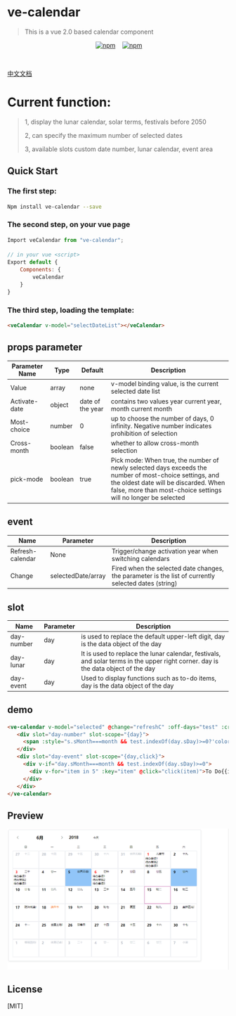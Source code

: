 # ve-calendar

> This is a vue 2.0 based calendar component
>
<p align="center">
   <a href="https://www.npmjs.com/package/ve-calendar"><img src="https://img.shields.io/npm/v/ve-calendar.svg?style=flat " alt="npm"></a>
   <a href="https://www.npmjs.com/package/ve-calendar"><img src="https://img.shields.io/npm/dm/ve-calendar.svg?style=flat " alt="npm"></a>
 </p>
 

[中文文档](./README.ZH.MD)


# Current function:
>1, display the lunar calendar, solar terms, festivals before 2050
>
> 2, can specify the maximum number of selected dates
>
>3, available slots custom date number, lunar calendar, event area


## Quick Start

### The first step:
``` sh
Npm install ve-calendar --save
```
### The second step, on your vue page
```js
Import veCalendar from "ve-calendar";

// in your vue <script>
Export default {
    Components: {
        veCalendar
    }
}
```

### The third step, loading the template:
``` html
<veCalendar v-model="selectDateList"></veCalendar>

```


## props parameter
Parameter Name | Type | Default | Description
---- | --- | --- | ---
Value | array | none | v-model binding value, is the current selected date list
Activate-date | object | date of the year | contains two values ​​year current year, month current month
Most-choice | number | 0 | up to choose the number of days, 0 infinity. Negative number indicates prohibition of selection
Cross-month | boolean | false | whether to allow cross-month selection
| pick-mode | boolean | true | Pick mode: When true, the number of newly selected days exceeds the number of most-choice settings, and the oldest date will be discarded. When false, more than most-choice settings will no longer be selected 



## event
Name | Parameter | Description
---- | --- | ---
Refresh-calendar | None | Trigger/change activation year when switching calendars
Change | selectedDate/array | Fired when the selected date changes, the parameter is the list of currently selected dates (string)


## slot
| Name | Parameter | Description |
| --- | --- | --- |
day-number | day | is used to replace the default upper-left digit, day is the data object of the day |
day-lunar | day | It is used to replace the lunar calendar, festivals, and solar terms in the upper right corner. day is the data object of the day |
| day-event | day | Used to display functions such as to-do items, day is the data object of the day |


## demo
``` html
<ve-calendar v-model="selected" @change="refreshC" :off-days="test" :cross-month="false" >
   <div slot="day-number" slot-scope="{day}">
     <span :style="s.sMonth===month && test.indexOf(day.sDay)>=0?'color:red;':''">{{day.sDay}</span>
   </div>
   <div slot="day-event" slot-scope="{day,click}">
     <div v-if="day.sMonth===month && test.indexOf(day.sDay)>=0">
       <div v-for="item in 5" :key="item" @click="click(item)">To Do{{item}}</div>
     </div>
   </div>
</ve-calendar>
```

## Preview
![Alt ​​text](./images/demo.png)


## License

[MIT]